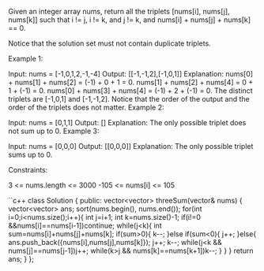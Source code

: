 Given an integer array nums, return all the triplets [nums[i], nums[j], nums[k]] such that i != j, i != k, and j != k, and nums[i] + nums[j] + nums[k] == 0.

Notice that the solution set must not contain duplicate triplets.

 

Example 1:

Input: nums = [-1,0,1,2,-1,-4]
Output: [[-1,-1,2],[-1,0,1]]
Explanation: 
nums[0] + nums[1] + nums[2] = (-1) + 0 + 1 = 0.
nums[1] + nums[2] + nums[4] = 0 + 1 + (-1) = 0.
nums[0] + nums[3] + nums[4] = (-1) + 2 + (-1) = 0.
The distinct triplets are [-1,0,1] and [-1,-1,2].
Notice that the order of the output and the order of the triplets does not matter.
Example 2:

Input: nums = [0,1,1]
Output: []
Explanation: The only possible triplet does not sum up to 0.
Example 3:

Input: nums = [0,0,0]
Output: [[0,0,0]]
Explanation: The only possible triplet sums up to 0.
 

Constraints:

3 <= nums.length <= 3000
-105 <= nums[i] <= 105

``c++
class Solution {
public:
    vector<vector<int>> threeSum(vector<int>& nums) {
        vector<vector<int>> ans;
        sort(nums.begin(), nums.end());
        for(int i=0;i<nums.size();i++){
            int j=i+1;
            int k=nums.size()-1;
            if(i!=0 &&nums[i]==nums[i-1])continue;
            while(j<k){
                int sum=nums[i]+nums[j]+nums[k];
                if(sum>0){
                    k--;
                }else if(sum<0){
                    j++;
                }else{
                    ans.push_back({nums[i],nums[j],nums[k]});
                    j++;
                    k--;
                    while(j<k && nums[j]==nums[j-1])j++;
                    while(k>j && nums[k]==nums[k+1])k--;
                }
            }
        }
        return ans;
    }
};
```